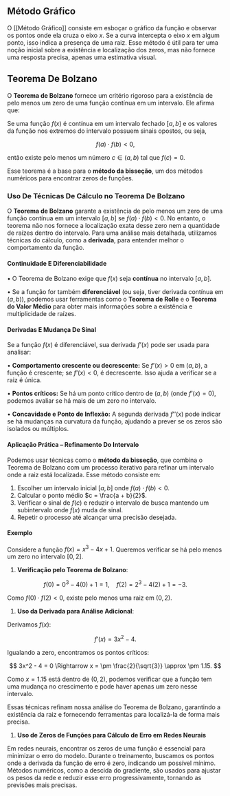 ## Método Gráfico

O [[Método Gráfico]] consiste em esboçar o gráfico da função e observar os pontos onde ela cruza o eixo $x$. Se a curva intercepta o eixo $x$ em algum ponto, isso indica a presença de uma raiz. Esse método é útil para ter uma noção inicial sobre a existência e localização dos zeros, mas não fornece uma resposta precisa, apenas uma estimativa visual.

## Teorema De Bolzano

O **Teorema de Bolzano** fornece um critério rigoroso para a existência de pelo menos um zero de uma função contínua em um intervalo. Ele afirma que:

Se uma função $f(x)$ é contínua em um intervalo fechado $[a, b]$ e os valores da função nos extremos do intervalo possuem sinais opostos, ou seja,

$$
 f(a) \cdot f(b) < 0, 
$$

então existe pelo menos um número $c \in (a, b)$ tal que $f(c) = 0$.

Esse teorema é a base para o **método da bisseção**, um dos métodos numéricos para encontrar zeros de funções.

### Uso De Técnicas De Cálculo no Teorema De Bolzano

O **Teorema de Bolzano** garante a existência de pelo menos um zero de uma função contínua em um intervalo $[a, b]$ se $f(a) \cdot f(b) < 0$. No entanto, o teorema não nos fornece a localização exata desse zero nem a quantidade de raízes dentro do intervalo. Para uma análise mais detalhada, utilizamos técnicas do cálculo, como a **derivada**, para entender melhor o comportamento da função.

#### Continuidade E Diferenciabilidade

• O Teorema de Bolzano exige que $f(x)$ seja **contínua** no intervalo $[a, b]$.

• Se a função for também **diferenciável** (ou seja, tiver derivada contínua em $(a, b)$), podemos usar ferramentas como o **Teorema de Rolle** e o **Teorema do Valor Médio** para obter mais informações sobre a existência e multiplicidade de raízes.

#### Derivadas E Mudança De Sinal

Se a função $f(x)$ é diferenciável, sua derivada $f’(x)$ pode ser usada para analisar:

• **Comportamento crescente ou decrescente:** Se $f’(x) > 0$ em $(a, b)$, a função é crescente; se $f’(x) < 0$, é decrescente. Isso ajuda a verificar se a raiz é única.

• **Pontos críticos:** Se há um ponto crítico dentro de $(a, b)$ (onde $f’(x) = 0$), podemos avaliar se há mais de um zero no intervalo.

• **Concavidade e Ponto de Inflexão:** A segunda derivada $f’’(x)$ pode indicar se há mudanças na curvatura da função, ajudando a prever se os zeros são isolados ou múltiplos.

#### Aplicação Prática – Refinamento Do Intervalo

Podemos usar técnicas como o **método da bisseção**, que combina o Teorema de Bolzano com um processo iterativo para refinar um intervalo onde a raiz está localizada. Esse método consiste em:

1. Escolher um intervalo inicial $[a, b]$ onde $f(a) \cdot f(b) < 0$.
2. Calcular o ponto médio $c = \frac{a + b}{2}$.
3. Verificar o sinal de $f(c)$ e reduzir o intervalo de busca mantendo um subintervalo onde $f(x)$ muda de sinal.
4. Repetir o processo até alcançar uma precisão desejada.

#### Exemplo

Considere a função $f(x) = x^3 - 4x + 1$. Queremos verificar se há pelo menos um zero no intervalo $[0,2]$.

1. **Verificação pelo Teorema de Bolzano**:

$$
 f(0) = 0^3 - 4(0) + 1 = 1, \quad f(2) = 2^3 - 4(2) + 1 = -3. 
$$

Como $f(0) \cdot f(2) < 0$, existe pelo menos uma raiz em $(0,2)$.

1. **Uso da Derivada para Análise Adicional**:

Derivamos $f(x)$:

$$
 f’(x) = 3x^2 - 4. 
$$

Igualando a zero, encontramos os pontos críticos:

$$
 3x^2 - 4 = 0 \Rightarrow x = \pm \frac{2}{\sqrt{3}} \approx \pm 1.15. 
$$

Como $x = 1.15$ está dentro de $(0,2)$, podemos verificar que a função tem uma mudança no crescimento e pode haver apenas um zero nesse intervalo.

Essas técnicas refinam nossa análise do Teorema de Bolzano, garantindo a existência da raiz e fornecendo ferramentas para localizá-la de forma mais precisa.

1. **Uso de Zeros de Funções para Cálculo de Erro em Redes Neurais**

Em redes neurais, encontrar os zeros de uma função é essencial para minimizar o erro do modelo. Durante o treinamento, buscamos os pontos onde a derivada da função de erro é zero, indicando um possível mínimo. Métodos numéricos, como a descida do gradiente, são usados para ajustar os pesos da rede e reduzir esse erro progressivamente, tornando as previsões mais precisas.
